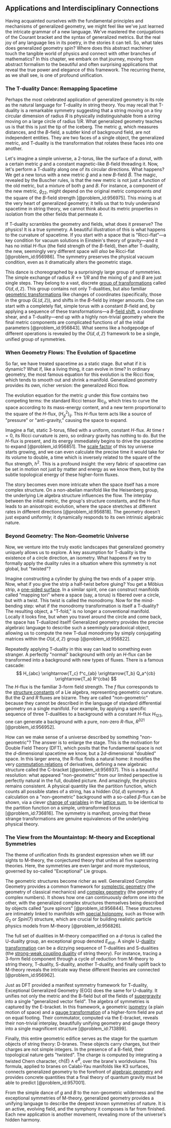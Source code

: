 ## Applications and Interdisciplinary Connections

Having acquainted ourselves with the fundamental principles and mechanisms of generalized geometry, we might feel like we've just learned the intricate grammar of a new language. We've mastered the conjugations of the Courant bracket and the syntax of generalized metrics. But the real joy of any language lies in its poetry, in the stories it can tell. So, what tales does generalized geometry spin? Where does this abstract machinery touch the tangible world of physics and connect with other branches of mathematics? In this chapter, we embark on that journey, moving from abstract formalism to the beautiful and often surprising applications that reveal the true power and elegance of this framework. The recurring theme, as we shall see, is one of profound unification.

### The T-duality Dance: Remapping Spacetime

Perhaps the most celebrated application of generalized geometry is its role as the natural language for T-duality in string theory. You may recall that T-duality is a remarkable symmetry suggesting that a string moving on a tiny circular dimension of radius $R$ is physically indistinguishable from a string moving on a large circle of radius $1/R$. What generalized geometry teaches us is that this is just the tip of the iceberg. The metric $g$, which measures distances, and the $B$-field, a subtler kind of background field, are not independent entities. They are two faces of a single object, the generalized metric, and T-duality is the transformation that rotates these faces into one another.

Let's imagine a simple universe, a 2-torus, like the surface of a donut, with a certain metric $g$ and a constant magnetic-like $B$-field threading it. Now, let's perform a T-duality along one of its circular directions. What happens? We get a new torus with a new metric $\tilde{g}$ and a new $B$-field $\tilde{B}$. The magic, revealed by the Buscher rules, is that the new metric is not just a function of the old metric, but a mixture of both $g$ and $B$. For instance, a component of the new metric, $\tilde{g}_{22}$, might depend on the original metric components *and* the square of the $B$-field strength [@problem_id:956975]. This mixing is at the very heart of generalized geometry; it tells us that to truly understand spacetime in string theory, we cannot think about its metric properties in isolation from the other fields that permeate it.

If T-duality scrambles the geometry and fields, what does it preserve? The physics! It is a true symmetry. A beautiful illustration of this is what happens to the curvature of spacetime. If you start with a space that is "Ricci-flat"—a key condition for vacuum solutions in Einstein's theory of gravity—and it has no initial $H$-flux (the field strength of the $B$-field), then after T-duality, the new, seemingly very different space will *also* be Ricci-flat [@problem_id:956986]. The symmetry preserves the physical vacuum condition, even as it dramatically alters the geometric stage.

This dance is choreographed by a surprisingly large group of symmetries. The simple exchange of radius $R \leftrightarrow 1/R$ and the mixing of $g$ and $B$ are just single steps. They belong to a vast, discrete [group of transformations](@article_id:174076) called $O(d,d,\mathbb{Z})$. This group contains not only T-dualities, but also familiar [geometric transformations](@article_id:150155) like changes of coordinates (specifically, those in the group $GL(d, \mathbb{Z})$), and shifts in the $B$-field by integer amounts. One can start with a completely flat, simple torus with a constant $B$-field and, by applying a sequence of these transformations—a $B$-[field shift](@article_id:165208), a coordinate shear, and a T-duality—end up with a highly non-trivial geometry where the final metric components are complicated functions of all the initial parameters [@problem_id:956843]. What seems like a hodgepodge of different operations is revealed by the $O(d,d,\mathbb{Z})$ framework to be a single, unified group of symmetries.

### When Geometry Flows: The Evolution of Spacetime

So far, we have treated spacetime as a static stage. But what if it is dynamic? What if, like a living thing, it can evolve in time? In ordinary geometry, the most famous equation for this evolution is the Ricci flow, which tends to smooth out and shrink a manifold. Generalized geometry provides its own, richer version: the generalized Ricci flow.

The evolution equation for the metric $g$ under this flow contains two competing terms: the standard Ricci tensor $\text{Ric}_{ij}$, which tries to curve the space according to its mass-energy content, and a new term proportional to the square of the $H$-flux, $(H_g^2)_{ij}$. This $H$-flux term acts like a source of "pressure" or "anti-gravity," causing the space to expand.

Imagine a flat, static 3-torus, filled with a uniform, constant $H$-flux. At time $t=0$, its Ricci curvature is zero, so ordinary gravity has nothing to do. But the $H$-flux is present, and its energy immediately begins to drive the spacetime to expand [@problem_id:956851]. The [scale factor](@article_id:157179) of this toy universe starts growing, and we can even calculate the precise time it would take for its volume to double, a time which is inversely related to the square of the flux strength, $h^2$. This is a profound insight: the very fabric of spacetime can be set in motion not just by matter and energy as we know them, but by the subtle topological energy of these higher-form fluxes.

The story becomes even more intricate when the space itself has a more complex structure. On a non-abelian manifold like the Heisenberg group, the underlying Lie algebra structure influences the flow. The interplay between the initial metric, the group's structure constants, and the H-flux leads to an anisotropic evolution, where the space stretches at different rates in different directions [@problem_id:956818]. The geometry doesn’t just expand uniformly; it dynamically responds to its own intrinsic algebraic nature.

### Beyond Geometry: The Non-Geometric Universe

Now, we venture into the truly exotic landscapes that generalized geometry uniquely allows us to explore. A key assumption for T-duality is the existence of a circle direction, an isometry. What happens if we try to formally apply the duality rules in a situation where this symmetry is not global, but "twisted"?

Imagine constructing a cylinder by gluing the two ends of a paper strip. Now, what if you give the strip a half-twist before gluing? You get a Möbius strip, a [one-sided surface](@article_id:151641). In a similar spirit, one can construct manifolds called "mapping tori" where a space (say, a torus) is fibered over a circle, but with a twist. This twist is called the monodromy. Now for the mind-bending step: what if the monodromy transformation is itself a T-duality? The resulting object, a "T-fold," is no longer a conventional manifold. Locally it looks fine, but when you travel around the circle and come back, the space has T-dualized itself! Generalized geometry provides the precise algebraic language to describe such a seemingly paradoxical object, allowing us to compute the new T-dual monodromy by simply conjugating matrices within the $O(d,d,\mathbb{Z})$ group [@problem_id:956822].

Repeatedly applying T-duality in this way can lead to something even stranger. A perfectly "normal" background with only an $H$-flux can be transformed into a background with new types of fluxes. There is a famous cascade:
$$ H_{abc} \xrightarrow{T_c} f^c_{ab} \xrightarrow{T_b} Q_a^{cb} \xrightarrow{T_a} R^{cba} $$
The $H$-flux is the familiar 3-form field strength. The $f$ flux corresponds to the [structure constants](@article_id:157466) of a Lie algebra, representing geometric curvature. But the $Q$ and $R$ fluxes are bizarre. They are called "non-geometric" because they cannot be described in the language of standard differential geometry on a single manifold. For example, by applying a specific sequence of three T-dualities to a background with a constant $H$-flux $H_{123}$, one can generate a background with a pure, non-zero $R$-flux, $R^{321}$ [@problem_id:956952].

How can we make sense of a universe described by something "non-geometric"? The answer is to enlarge the stage. This is the motivation for Double Field Theory (DFT), which posits that the fundamental space is not the $d$-dimensional spacetime we know, but a $2d$-dimensional "doubled" space. In this larger arena, the R-flux finds a natural home: it modifies the very [commutation relations](@article_id:136286) of derivatives, defining a new algebraic structure called the C-bracket [@problem_id:956937]. This is a beautiful resolution: what appeared "non-geometric" from our limited perspective is perfectly natural in the full, doubled picture. And amazingly, the physics remains consistent. A physical quantity like the partition function, which counts all possible states of a string, has a hidden $O(d,d)$ symmetry. A calculation on a "non-geometric" background with a so-called $\beta$-flux can be shown, via a clever [change of variables](@article_id:140892) in the [lattice sum](@article_id:189345), to be identical to the partition function on a simple, untransformed torus [@problem_id:736816]. The symmetry is manifest, proving that these strange transformations are genuine equivalences of the underlying physical theory.

### The View from the Mountaintop: M-theory and Exceptional Symmetries

The theme of unification finds its grandest expression when we lift our sights to M-theory, the conjectured theory that unites all five superstring theories. Here, the symmetries are even larger and more mysterious, governed by so-called "Exceptional" Lie groups.

The geometric structures become richer as well. Generalized Complex Geometry provides a common framework for [symplectic geometry](@article_id:160289) (the geometry of classical mechanics) and [complex geometry](@article_id:158586) (the geometry of complex numbers). It shows how one can continuously deform one into the other, with the generalized complex structures themselves being described by objects called "pure spinors" [@problem_id:956844]. These structures are intimately linked to manifolds with [special holonomy](@article_id:158395), such as those with $G_2$ or $Spin(7)$ structure, which are crucial for building realistic particle physics models from M-theory [@problem_id:956826].

The full set of dualities in M-theory compactified on a $d$-torus is called the U-duality group, an exceptional group denoted $E_{d(d)}$. A single U-[duality transformation](@article_id:187114) can be a dizzying sequence of T-dualities and S-dualities (the [strong-weak coupling duality](@article_id:151264) of string theory). For instance, tracing a 3-form field component through a cycle of reduction from M-theory to string theory, T-duality, S-duality, another T-duality, and finally uplift back to M-theory reveals the intricate way these different theories are connected [@problem_id:956962].

Just as DFT provided a manifest symmetry framework for T-duality, Exceptional Generalized Geometry (EGG) does the same for U-duality. It unifies not only the metric and the B-field but *all* the fields of [supergravity](@article_id:148195) into a single "generalized vector field". The algebra of symmetries is captured by the E-bracket. In this framework, a geometric [isometry](@article_id:150387) (a plain motion of space) and a [gauge transformation](@article_id:140827) of a higher-form field are put on equal footing. Their commutator, computed via the E-bracket, reveals their non-trivial interplay, beautifully unifying geometry and gauge theory into a single magnificent structure [@problem_id:713899].

Finally, this entire geometric edifice serves as the stage for the quantum objects of string theory: D-branes. These objects carry charges, but their charges are not simple integers. In the presence of a B-field, their topological nature gets "twisted". The charge is computed by integrating a twisted Chern character, $\text{ch}(E) \wedge e^B$, over the brane's worldvolume. This formula, applied to branes on Calabi-Yau manifolds like K3 surfaces, connects generalized geometry to the forefront of [algebraic geometry](@article_id:155806) and provides concrete quantities that a final theory of quantum gravity must be able to predict [@problem_id:957001].

From the simple dance of $g$ and $B$ to the non-geometric wilderness and the exceptional symmetries of M-theory, generalized geometry provides a unifying language to describe the deepest known symmetries of nature. It is an active, evolving field, and the symphony it composes is far from finished. Each new application is another movement, revealing more of the universe's hidden harmony.